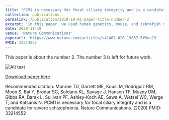 ```yaml
---
title: "PCM1 is necessary for focal ciliary integrity and is a candidate for severe schizophrenia"
collection: publications
permalink: /publication/2010-10-01-paper-title-number-2
excerpt: 'In this paper, we used human genetics, mouse, and zebrafish modeling to identify pathogenic variants in PCM1 that disrupt ciliary integrity and associate with treatment-resistant psychosis'
date: 2020-11-19
venue: 'Nature Communications'
paperurl: 'https://www.nature.com/articles/s41467-020-19637-5#Sec29'
PMID: 33214552
---
```

This paper is about the number 2. The number 3 is left for future work.


![Alt text](https://i.imgur.com/I47yzfg.png)


[Download paper here](http://academicpages.github.io/files/paper2.pdf)

Recommended citation: Monroe TO, Garrett ME, Kousi M, Rodriguiz RM, Moon S, Bai Y, Brodar SC, Soldano KL, Savage J, Hansen TF, Muzny DM, Gibbs RA, Barak L, Sullivan PF, Ashley-Koch AE, Sawa A, Wetsel WC, Werge T, and Katsanis N. PCM1 is necessary for focal ciliary integrity and is a candidate for severe schizophrenia. Nature Communications. (2020) PMID: 33214552
